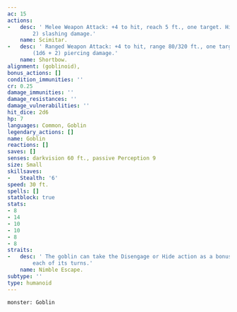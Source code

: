 ```yaml
---
ac: 15
actions:
-   desc: ' Melee Weapon Attack: +4 to hit, reach 5 ft., one target. Hit: 5 (1d6 +
        2) slashing damage.'
    name: Scimitar.
-   desc: ' Ranged Weapon Attack: +4 to hit, range 80/320 ft., one target. Hit: 5
        (1d6 + 2) piercing damage.'
    name: Shortbow.
alignment: (goblinoid),
bonus_actions: []
condition_immunities: ''
cr: 0.25
damage_immunities: ''
damage_resistances: ''
damage_vulnerabilities: ''
hit_dice: 2d6
hp: 7
languages: Common, Goblin
legendary_actions: []
name: Goblin
reactions: []
saves: []
senses: darkvision 60 ft., passive Perception 9
size: Small
skillsaves:
-   Stealth: '6'
speed: 30 ft.
spells: []
statblock: true
stats:
- 8
- 14
- 10
- 10
- 8
- 8
straits:
-   desc: ' The goblin can take the Disengage or Hide action as a bonus action on
        each of its turns.'
    name: Nimble Escape.
subtype: ''
type: humanoid
---
```

```statblock
monster: Goblin
```